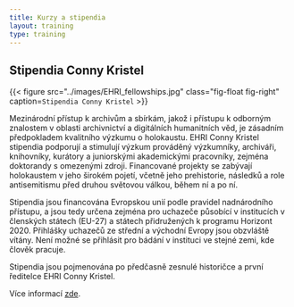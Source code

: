 ```yaml
---
title: Kurzy a stipendia
layout: training
type: training
---
```


## Stipendia Conny Kristel

{{< figure src="../images/EHRI_fellowships.jpg" class="fig-float fig-right" caption=`Stipendia Conny Kristel` >}}

Mezinárodní přístup k archivům a sbírkám, jakož i přístupu k odborným znalostem v oblasti archivnictví a digitálních humanitních věd, je zásadním předpokladem kvalitního výzkumu o holokaustu. EHRI Conny Kristel stipendia podporují a stimulují výzkum prováděný výzkumníky, archiváři, knihovníky, kurátory a juniorskými akademickými pracovníky, zejména doktorandy s omezenými zdroji. Financované projekty se zabývají holokaustem v jeho širokém pojetí, včetně jeho prehistorie, následků a role antisemitismu před druhou světovou válkou, během ní a po ní.

Stipendia jsou financována Evropskou unií podle pravidel nadnárodního přístupu, a jsou tedy určena zejména pro uchazeče působící v institucích v členských státech (EU-27) a státech přidružených k programu Horizont 2020. Přihlášky uchazečů ze střední a východní Evropy jsou obzvláště vítány. Není možné se přihlásit pro bádání v instituci ve stejné zemi, kde člověk pracuje.

Stipendia jsou pojmenována po předčasně zesnulé historičce a první ředitelce EHRI Conny Kristel.

Více informací [zde](https://www.ehri-project.eu/conny-kristel-fellowships/).

<!-- stipendia v ŽMP? -->

<!--
{{< figure class="fig-side" src="../images/names-2.png" caption=`
##### Another Caption

This figure is on its side.` >}}
-->
